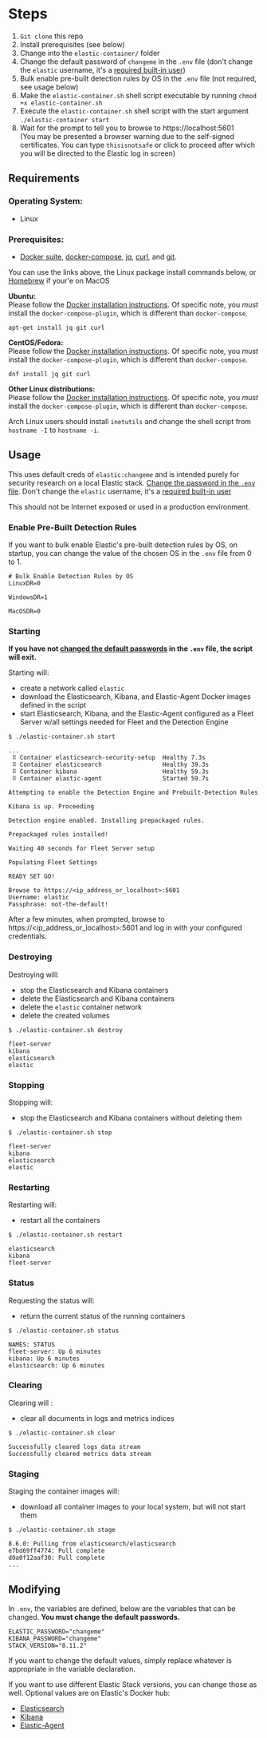 # Steps

1. `Git clone` this repo
2. Install prerequisites (see below)
3. Change into the `elastic-container/` folder
4. Change the default password of `changeme` in the `.env` file (don't change the `elastic` username, it's a [required built-in user](https://www.elastic.co/guide/en/elasticsearch/reference/current/built-in-users.html))  
5. Bulk enable pre-built detection rules by OS in the `.env` file (not required, see usage below)
6. Make the `elastic-container.sh` shell script executable by running `chmod +x elastic-container.sh`
7. Execute the `elastic-container.sh` shell script with the start argument `./elastic-container start`
8. Wait for the prompt to tell you to browse to https://localhost:5601 \
(You may be presented a browser warning due to the self-signed certificates. You can type `thisisnotsafe` or click to proceed after which you will be directed to the Elastic log in screen)

## Requirements

### Operating System: 

- Linux

### Prerequisites: 

- [Docker suite](https://www.digitalocean.com/community/tutorials/how-to-install-and-use-docker-on-ubuntu-20-04), [docker-compose](https://www.digitalocean.com/community/tutorials/how-to-install-and-use-docker-compose-on-ubuntu-20-04), [jq](https://stedolan.github.io/jq/download/), [curl](https://curl.se/download.html), and [git](https://git-scm.com/book/en/v2/Getting-Started-Installing-Git).

You can use the links above, the Linux package install commands below, or [Homebrew](https://brew.sh/) if your'e on MacOS

**Ubuntu:**  
Please follow the [Docker installation instructions](https://docs.docker.com/engine/install/ubuntu/). Of specific note, you *must* install the `docker-compose-plugin`, which is different than `docker-compose`.
```
apt-get install jq git curl
```
**CentOS/Fedora:**  
Please follow the [Docker installation instructions](https://docs.docker.com/engine/install/centos/). Of specific note, you *must* install the `docker-compose-plugin`, which is different than `docker-compose`.
```
dnf install jq git curl
```

**Other Linux distributions:**  
Please follow the [Docker installation instructions](https://docs.docker.com/engine/install/). Of specific note, you *must* install the `docker-compose-plugin`, which is different than `docker-compose`.

Arch Linux users should install `inetutils` and change the shell script from `hostname -I` to `hostname -i`.

## Usage

This uses default creds of `elastic:changeme` and is intended purely for security research on a local Elastic stack. [Change the password in the `.env` file](https://github.com/peasead/elastic-container/blob/main/README.md#modifying). Don't change the `elastic` username, it's a [required built-in user](https://www.elastic.co/guide/en/elasticsearch/reference/current/built-in-users.html) 

This should not be Internet exposed or used in a production environment.

### Enable Pre-Built Detection Rules

If you want to bulk enable Elastic's pre-built detection rules by OS, on startup, you can change the value of the chosen OS in the `.env` file from 0 to 1.

```
# Bulk Enable Detection Rules by OS
LinuxDR=0

WindowsDR=1

MacOSDR=0
```

### Starting

**If you have not [changed the default passwords](https://github.com/peasead/elastic-container/blob/main/README.md#modifying) in the `.env` file, the script will exit.**

Starting will:
- create a network called `elastic`
- download the Elasticsearch, Kibana, and Elastic-Agent Docker images defined in the script
- start Elasticsearch, Kibana, and the Elastic-Agent configured as a Fleet Server w/all settings needed for Fleet and the Detection Engine

```
$ ./elastic-container.sh start

...
 ⠿ Container elasticsearch-security-setup  Healthy 7.3s
 ⠿ Container elasticsearch                 Healthy 39.3s
 ⠿ Container kibana                        Healthy 59.3s
 ⠿ Container elastic-agent                 Started 59.7s

Attempting to enable the Detection Engine and Prebuilt-Detection Rules

Kibana is up. Proceeding

Detection engine enabled. Installing prepackaged rules.

Prepackaged rules installed!

Waiting 40 seconds for Fleet Server setup

Populating Fleet Settings

READY SET GO!

Browse to https://<ip_address_or_localhost>:5601
Username: elastic
Passphrase: not-the-default!
```
After a few minutes, when prompted, browse to https://<ip_address_or_localhost>:5601 and log in with your configured credentials.

### Destroying

Destroying will:
- stop the Elasticsearch and Kibana containers
- delete the Elasticsearch and Kibana containers
- delete the `elastic` container network
- delete the created volumes

```
$ ./elastic-container.sh destroy

fleet-server
kibana
elasticsearch
elastic
```

### Stopping

Stopping will:
- stop the Elasticsearch and Kibana containers without deleting them

```
$ ./elastic-container.sh stop

fleet-server
kibana
elasticsearch
elastic
```

### Restarting

Restarting will:
- restart all the containers

```
$ ./elastic-container.sh restart

elasticsearch
kibana
fleet-server
```

### Status

Requesting the status will:
- return the current status of the running containers

```
$ ./elastic-container.sh status

NAMES: STATUS
fleet-server: Up 6 minutes
kibana: Up 6 minutes
elasticsearch: Up 6 minutes
```

### Clearing

Clearing will :
- clear all documents in logs and metrics indices 

```
$ ./elastic-container.sh clear

Successfully cleared logs data stream
Successfully cleared metrics data stream
```

### Staging

Staging the container images will:
- download all container images to your local system, but will not start them

```
$ ./elastic-container.sh stage

8.6.0: Pulling from elasticsearch/elasticsearch
e7bd69ff4774: Pull complete
d0a0f12aaf30: Pull complete
...
```

## Modifying

In `.env`, the variables are defined, below are the variables that can be changed. **You must change the default passwords.**
```
ELASTIC_PASSWORD="changeme"
KIBANA_PASSWORD="changeme"
STACK_VERSION="8.11.2"
```

If you want to change the default values, simply replace whatever is appropriate in the variable declaration.

If you want to use different Elastic Stack versions, you can change those as well. Optional values are on Elastic's Docker hub:

- [Elasticsearch](https://hub.docker.com/r/elastic/elasticsearch/tags?page=1&ordering=last_updated)
- [Kibana](https://hub.docker.com/r/elastic/kibana/tags?page=1&ordering=last_updated)
- [Elastic-Agent](https://hub.docker.com/r/elastic/elastic-agent/tags?page=1&ordering=last_updated)
